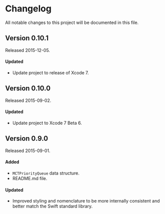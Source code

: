 # Changelog
All notable changes to this project will be documented in this file.

## Version 0.10.1
Released 2015-12-05.

#### Updated
- Update project to release of Xcode 7.

## Version 0.10.0
Released 2015-09-02.

#### Updated
- Update project to Xcode 7 Beta 6.

## Version 0.9.0
Released 2015-09-01.

#### Added
- `MCTPriorityQueue` data structure.
- README.md file.

#### Updated
- Improved styling and nomenclature to be more internally consistent and better match the Swift standard library.
